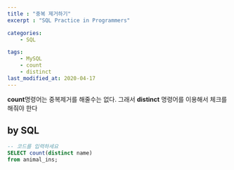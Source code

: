 ```yaml
---
title : "중복 제거하기"
excerpt : "SQL Practice in Programmers"

categories:
    - SQL

tags:
    - MySQL
    - count
    - distinct
last_modified_at: 2020-04-17
---
```


**count**명령어는 중복제거를 해줄수는 없다. 그래서 **distinct** 명령어를 이용해서 체크를 해줘야 한다  

## by SQL

```sql
-- 코드를 입력하세요
SELECT count(distinct name)
from animal_ins;
```